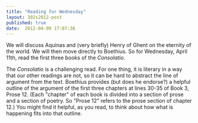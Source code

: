 ```yaml
---
title: "Reading for Wednesday"
layout: 302s2012-post
published: true
date:  2012-04-09 17:07:36
---
```


We will discuss Aquinas and (very briefly) Henry of Ghent on the eternity of the world. We will then move directly to Boethius. So for Wednesday, April 11th, read the first three books of the *Consolatio*.

The *Consolatio* is a challenging read. For one thing, it is literary in a way that our other readings are not, so it can be hard to abstract the line of argument from the text. Boethius provides (but does he endorse?) a helpful outline of the argument of the first three chapters at lines 30-35 of Book 3, Prose 12. (Each "chapter" of each book is divided into a section of prose and a section of poetry. So "Prose 12" refers to the prose section of chapter 12.) You might find it helpful, as you read, to think about how what is happening fits into that outline.

